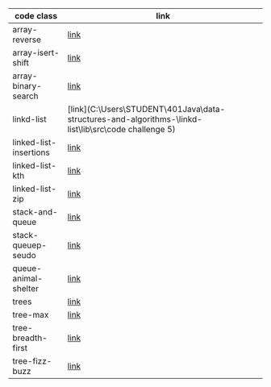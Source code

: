 




code class              | link
------------            | -------------
array-reverse           | [link](code1)
array-isert-shift       | [link](code2)
array-binary-search     | [link](code3)
linkd-list              | [link](C:\Users\STUDENT\401Java\data-structures-and-algorithms-\linkd-list\lib\src\code challenge 5)
linked-list-insertions  | [link](linkd-list/README.md)
linked-list-kth         | [link](linkd-list/README.md)
linked-list-zip         | [link](linkd-list/README.md)
stack-and-queue         | [link](C:\Users\STUDENT\401Java\data-structures-and-algorithms-\stakandqueue\app\src\main\java\stakandqueue\README.md)
stack-queuep-seudo     | [link](stakandqueue)
queue-animal-shelter    | [link](stakandqueue)
trees                   | [link](trees)
tree-max                | [link](trees)
tree-breadth-first      | [link](trees)
tree-fizz-buzz          | [link](trees)

